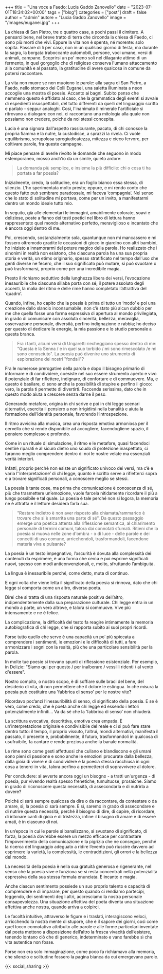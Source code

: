 +++
title = "Una voce a Faedo: Lucia Gaddo Zanovello"
date = "2023-07-01T18:34:02+00:00"
tags = ["blog"]
categories = ["post"]
draft = false
author = "admin"
autore = "Lucia Gaddo Zanovello"
image = "/images/euganei.jpg"
+++


La chiesa di San Pietro, tre o quattro case, a pochi passi il cimitero. A pensarci bene, nel breve tratto di terra che circonda la chiesa di Faedo, ci sono più morti che vivi. Eppure la vita non è spenta, né morente: solo sopita.
Passare di lì per caso, non in un qualsiasi giorno di festa, ma durante la sagra, la borgata traboccante automobili, persone, voci umane, versi di animali, campane. Scoprirsi un po' meno soli nel dilagante attimo di un fermento, in quel gorgoglio che di religioso conserva l'umano attaccamento alla comunità e al passato, la gratitudine di avere qualcosa in comune da potersi raccontare.

La vita non muore se non muoiono le parole: alla sagra di San Pietro, a Faedo, nello stomaco dei Colli Euganei, una saletta illuminata a neon accoglie una mostra di poesie. Accanto ai bagni. Subito penso che nemmeno questo è affidato al caso, che la grammatica degli eventi si avvale di espedienti insospettabili, del tutto differenti da quelli del linguaggio scritto e parlato - seppur analoghi. Così, l'inanimato il minerale l'artificiale si ritrovano a dialogare con noi, ci raccontano una mitologia alla quale non possiamo non credere, poiché da noi stessi concepita.

Lucia è una signora dall'aspetto rassicurante, pacato, di chi conosce la propria fiamma e la nutre, la custodisce, a sprazzi la rivela. Ci vuole equilibrismo, scrupolosa spregiudicatezza, mitezza e cieco fervore, per coltivare parole, fra queste campagne.

Mi piace pensare di averle rivolto le domande che seguono in modo estemporaneo, mosso anch'io da un simile, quieto ardore:

>La domanda più semplice, e insieme la più difficile: chi o cosa ti ha portata a far poesia?

Inizialmente, credo, la solitudine, era un foglio bianco essa stessa, di silenzio. L’ho sperimentata molto presto; eppure, e mi rendo conto che questo fatto può sembrare paradossale, mi faceva ‘compagnia’. Nel senso che lo stato di solitudine mi portava, come per un invito, a manifestarmi dentro un mondo ideale tutto mio.

In seguito, già alle elementari le immagini, amabilmente colorate, soavi e deliziose, poste a fianco dei testi poetici nel libro di lettura hanno rappresentato quel mondo alternativo perfetto, meraviglioso e incantato che è ancora oggi dentro di me.

Poi, crescendo, sostanzialmente sola, quantunque non mi mancassero e mi fossero oltremodo gradite le occasioni di gioco in giardino con altri bambini, ho iniziato a innamorarmi del potere magico della parola. Ho realizzato che i sinonimi in realtà non esistono, che ciascuna parola ha una sua propria storia e verità, un etimo originario, spesso stratificato nel tempo dall’uso che genti diverse ne fecero, che il suo significato può mutare, si può svuotare o può trasformarsi, proprio come per una incredibile magia.

Presto il richiamo seduttivo della lunghezza libera dei versi, l’evocazione inesauribile che ciascuna sillaba porta con sé, il potere assoluto degli accenti, la malia del ritmo e delle rime hanno completato l’attrattiva del ‘quadro’.

Quando, infine, ho capito che la poesia è prima di tutto un ‘modo’ e poi una creazione dallo slancio inconsumabile, non c’è stato più alcun dubbio per me che quella fosse una forma espressiva di apertura al mondo privilegiata, in grado di comunicare con assoluta sincerità, bellezza, meraviglia, osservazione personale, diversità, perfino indignazione e rabbia; ho deciso per questo di dedicare le energie, la mia passione e lo studio personale a questa branca.



>Fra i tanti, alcuni versi di Ungaretti riecheggiano spesso dentro di me: "Questa è la Senna / e in quel suo torbido / mi sono rimescolato /e mi sono conosciuto".
>La poesia può divenire uno strumento di esplorazione dei nostri "fondali"?

Fra le numerose prerogative della parola e dopo il bisogno primario di informare e di condividere, coesiste nel suo essere strumento aperto e vivo il potenziale di far riflettere, indignare, di confortare e di commuovere. Ma, e questo è basilare, ci sono anche la possibilità di stupire e perfino il gioco: vero, la parola ti permette di divertirti. Faccenda serissima, dato che in questo modo aiuta a crescere senza darne il peso.

Generando metafore, origina in chi scrive e poi in chi legge scenari alternativi, esercita il pensiero a non irrigidirsi nella banalità e aiuta la formazione dell’identità personale, favorendo l’introspezione.

Il ritmo avvicina alla musica, crea una risposta emotiva armoniosa per il cervello che si rende disponibile ad accogliere, facendogliene spazio, il pensiero complesso e profondo.

Come in un rituale di simulazione, il ritmo e le metafore, quasi facendoci sentire riparati e al sicuro dietro uno scudo di protezione inaspettato, ci faranno meglio comprendere dentro di noi le nostre velate ma essenziali verità interiori.

Infatti, proprio perché non esiste un significato univoco dei versi, ma c’è e varia l’‘interpretazione’ di chi legge, quanto è scritto serve a rifletterci sopra e a trovare significati personali, a conoscere meglio se stessi.

La poesia è tante cose, ma prima che comunicazione è conoscenza di sé, più che trasmettere un’emozione, vuole farcela nitidamente ricordare il più a lungo possibile e tal quale. La poesia è tale perché non si logora, la memoria ne è attratta e il lettore desidera farla sua.



>"Restare indietro è non aver risposto alla chiamata/rammarico è trovare che si è smarrita una parte di sé". Da questo passaggio emerge una poetica attenta alla riflessione semantica, al chiarimento personale di termini comuni, talora dai connotati sfumati.
Ritieni che la poesia si muova nelle zone d'ombra - o di luce - delle parole e dei concetti di uso comune, arricchendoli, trasformandoli, facendone materia viva e pulsante?

La poesia è un testo impegnativo, l’oscurità è dovuta alla complessità dei contenuti da esprimere, è una forma che cerca e poi esprime significati nuovi, spesso con modi anticonvenzionali, e, molto, sfruttando l’ambiguità.

La lingua è inesauribile perché, come detto, muta di continuo.

E ogni volta che viene letta il significato della poesia si rinnova, dato che chi legge si comporta come un altro, diverso poeta.

Direi che si tratta di una risposta naturale positiva dell’altro, indipendentemente dalla sua preparazione culturale. Chi legge entra in un mondo a parte, un vero altrove, e talora si commuove. Vive più intensamente e ne è felice.

La complicazione, la difficoltà del testo fa reagire intimamente la memoria autobiografica di chi legge, che si rapporta subito ai suoi propri ricordi.

Forse tutto quello che serve è una capacità un po’ più spiccata a comprendere i sentimenti, le emozioni e le difficoltà di tutti, a fare armonizzare i sogni con la realtà, più che una particolare sensibilità per la parola.



In molte tue poesie si trovano spunti di riflessione esistenziale. Per esempio, in Delizie: "Siamo qui per questo / per inalberare / vessilli ridenti / al vento d'essere".

Nostro compito, o nostro scopo, è di soffiare sulle braci del bene, del desiderio di vita, di non permettere che il dolore le estingua. In che misura la poesia può costituire una 'fabbrica di senso' per le nostre vite?


Ricordavo poc’anzi l’inesauribilità di senso, di significato della poesia. E se è vero, come credo, che è poeta anche chi legge ed essendo i lettori potenzialmente infiniti… Va da sé che la ‘fabbrica di senso’ non chiuderà.

La scrittura evocativa, descrittiva, emotiva crea empatia. È un’interpretazione originale e condivisibile del reale e ci si può fare stare dentro tutto: il tempo, il proprio vissuto, l’altrui, mondi alternativi, manifesta il passato, il presente e, probabilmente, il futuro, trasformandoli in qualcosa di usufruibile, fa cantare e rende preziosa anche la banale normalità.

Le rime sono come gesti affettuosi che cullano e blandiscono e gli umani sono pieni di passione e sono anche le emozioni procurate dalla bellezza, dalla gioia di vivere e di condividere e la poesia stessa racchiusa in ogni cosa a tenerci in vita, talora perfino a permetterci di sopravvivere al dolore.



Per concludere: si avverte ancora oggi un bisogno - a tratti un'urgenza - di poesia, pur vivendo realtà spesso frenetiche, tumultuose, prosaiche. Siamo in grado di riconoscere questa necessità, di assecondarla e di nutrirla a dovere?


Poiché ci sarà sempre qualcosa da dire o da raccontare, da contestare o da amare, sì, la poesia ci sarà sempre. E sì, saremo in grado di assecondare e di nutrire questa necessità, perché il bisogno di dire, di capire, di ricordare, di intonare canti di gioia e di tristezza, infine il bisogno di amare e di essere amati, è in ciascuno di noi.

In un’epoca in cui le parole si banalizzano, si svuotano di significato, di forza, la poesia dovrebbe essere un mezzo efficace per contrastare l’impoverimento della comunicazione e la pigrizia che ne consegue, perché la ricerca del linguaggio adeguato a ridire l’evento può riuscire davvero ad esprimere la varietà, la complessità, le contraddizioni, gli orrori e la bellezza del mondo.

La necessità della poesia è nella sua gratuità generosa e rigenerante, nel senso che la poesia vive e funziona se si resta concentrati nella potenzialità espressiva della sua stessa formula enunciata. È incanto e magia.

Anche ciascun sentimento possiede un suo proprio talento e capacità di comprendere e di imparare, per questo quando ci rendiamo partecipi, leggendo, dei sentimenti degli altri, accresciamo la nostra personale consapevolezza. Una situazione affettiva del poeta diventa una situazione affettiva anche nostra, quando arriva a colpirci.

Le facoltà intuitive, attraverso le figure e i traslati, interagiscono veloci, arricchendo la nostra mente di stupore, che è il sapore dei giorni, così come quel tocco connotativo attribuito alle parole e alle forme particolari inventate dal poeta mettono a disposizione dell’altro la fresca vivacità dell’esistere, tenendo lontano ciò che di generico, indeterminato e vano farebbe sì che vita autentica non fosse.

Forse non era solo immaginazione, come poco fa richiamavo alla memoria, che  silenzio e solitudine fossero la pagina bianca da cui emergevano parole.

{{< social_sharing >}}
